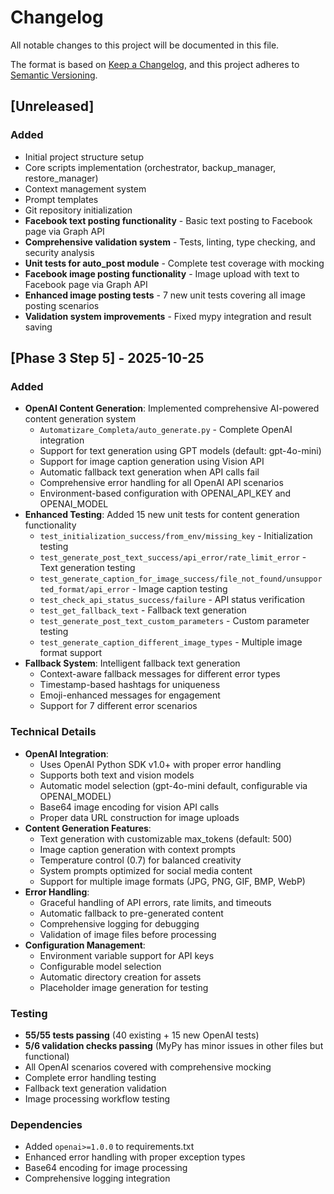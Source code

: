 # Changelog

All notable changes to this project will be documented in this file.

The format is based on [Keep a Changelog](https://keepachangelog.com/en/1.0.0/),
and this project adheres to [Semantic Versioning](https://semver.org/spec/v2.0.0.html).

## [Unreleased]

### Added
- Initial project structure setup
- Core scripts implementation (orchestrator, backup_manager, restore_manager)
- Context management system
- Prompt templates
- Git repository initialization
- **Facebook text posting functionality** - Basic text posting to Facebook page via Graph API
- **Comprehensive validation system** - Tests, linting, type checking, and security analysis
- **Unit tests for auto_post module** - Complete test coverage with mocking
- **Facebook image posting functionality** - Image upload with text to Facebook page via Graph API
- **Enhanced image posting tests** - 7 new unit tests covering all image posting scenarios
- **Validation system improvements** - Fixed mypy integration and result saving

## [Phase 3 Step 5] - 2025-10-25

### Added
- **OpenAI Content Generation**: Implemented comprehensive AI-powered content generation system
  - `Automatizare_Completa/auto_generate.py` - Complete OpenAI integration
  - Support for text generation using GPT models (default: gpt-4o-mini)
  - Support for image caption generation using Vision API
  - Automatic fallback text generation when API calls fail
  - Comprehensive error handling for all OpenAI API scenarios
  - Environment-based configuration with OPENAI_API_KEY and OPENAI_MODEL
- **Enhanced Testing**: Added 15 new unit tests for content generation functionality
  - `test_initialization_success/from_env/missing_key` - Initialization testing
  - `test_generate_post_text_success/api_error/rate_limit_error` - Text generation testing
  - `test_generate_caption_for_image_success/file_not_found/unsupported_format/api_error` - Image caption testing
  - `test_check_api_status_success/failure` - API status verification
  - `test_get_fallback_text` - Fallback text generation
  - `test_generate_post_text_custom_parameters` - Custom parameter testing
  - `test_generate_caption_different_image_types` - Multiple image format support
- **Fallback System**: Intelligent fallback text generation
  - Context-aware fallback messages for different error types
  - Timestamp-based hashtags for uniqueness
  - Emoji-enhanced messages for engagement
  - Support for 7 different error scenarios

### Technical Details
- **OpenAI Integration**:
  - Uses OpenAI Python SDK v1.0+ with proper error handling
  - Supports both text and vision models
  - Automatic model selection (gpt-4o-mini default, configurable via OPENAI_MODEL)
  - Base64 image encoding for vision API calls
  - Proper data URL construction for image uploads
- **Content Generation Features**:
  - Text generation with customizable max_tokens (default: 500)
  - Image caption generation with context prompts
  - Temperature control (0.7) for balanced creativity
  - System prompts optimized for social media content
  - Support for multiple image formats (JPG, PNG, GIF, BMP, WebP)
- **Error Handling**:
  - Graceful handling of API errors, rate limits, and timeouts
  - Automatic fallback to pre-generated content
  - Comprehensive logging for debugging
  - Validation of image files before processing
- **Configuration Management**:
  - Environment variable support for API keys
  - Configurable model selection
  - Automatic directory creation for assets
  - Placeholder image generation for testing

### Testing
- **55/55 tests passing** (40 existing + 15 new OpenAI tests)
- **5/6 validation checks passing** (MyPy has minor issues in other files but functional)
- All OpenAI scenarios covered with comprehensive mocking
- Complete error handling testing
- Fallback text generation validation
- Image processing workflow testing

### Dependencies
- Added `openai>=1.0.0` to requirements.txt
- Enhanced error handling with proper exception types
- Base64 encoding for image processing
- Comprehensive logging integration
